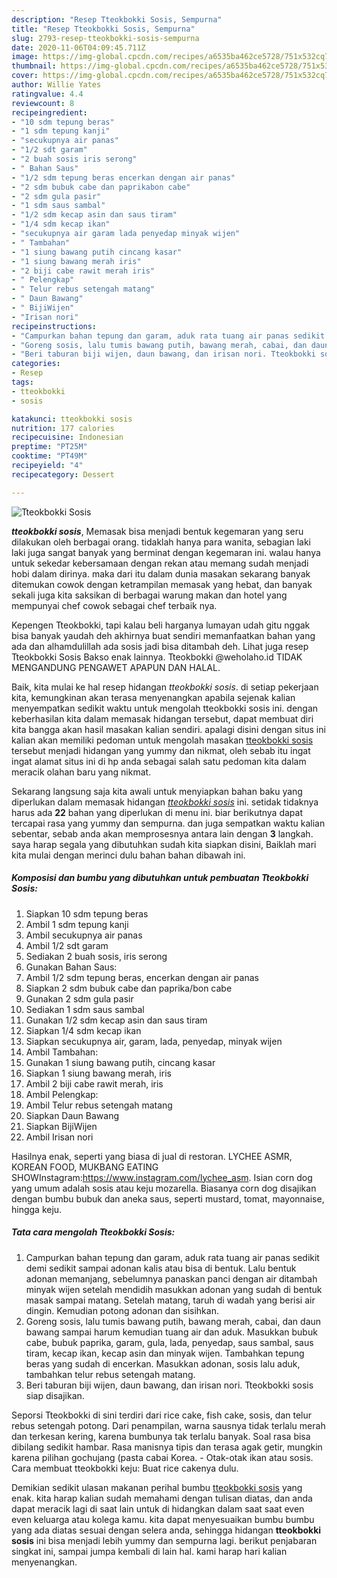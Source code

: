 ```yaml
---
description: "Resep Tteokbokki Sosis, Sempurna"
title: "Resep Tteokbokki Sosis, Sempurna"
slug: 2793-resep-tteokbokki-sosis-sempurna
date: 2020-11-06T04:09:45.711Z
image: https://img-global.cpcdn.com/recipes/a6535ba462ce5728/751x532cq70/tteokbokki-sosis-foto-resep-utama.jpg
thumbnail: https://img-global.cpcdn.com/recipes/a6535ba462ce5728/751x532cq70/tteokbokki-sosis-foto-resep-utama.jpg
cover: https://img-global.cpcdn.com/recipes/a6535ba462ce5728/751x532cq70/tteokbokki-sosis-foto-resep-utama.jpg
author: Willie Yates
ratingvalue: 4.4
reviewcount: 8
recipeingredient:
- "10 sdm tepung beras"
- "1 sdm tepung kanji"
- "secukupnya air panas"
- "1/2 sdt garam"
- "2 buah sosis iris serong"
- " Bahan Saus"
- "1/2 sdm tepung beras encerkan dengan air panas"
- "2 sdm bubuk cabe dan paprikabon cabe"
- "2 sdm gula pasir"
- "1 sdm saus sambal"
- "1/2 sdm kecap asin dan saus tiram"
- "1/4 sdm kecap ikan"
- "secukupnya air garam lada penyedap minyak wijen"
- " Tambahan"
- "1 siung bawang putih cincang kasar"
- "1 siung bawang merah iris"
- "2 biji cabe rawit merah iris"
- " Pelengkap"
- " Telur rebus setengah matang"
- " Daun Bawang"
- " BijiWijen"
- "Irisan nori"
recipeinstructions:
- "Campurkan bahan tepung dan garam, aduk rata tuang air panas sedikit demi sedikit sampai adonan kalis atau bisa di bentuk. Lalu bentuk adonan memanjang, sebelumnya panaskan panci dengan air ditambah minyak wijen setelah mendidih masukkan adonan yang sudah di bentuk masak sampai matang. Setelah matang, taruh di wadah yang berisi air dingin. Kemudian potong adonan dan sisihkan."
- "Goreng sosis, lalu tumis bawang putih, bawang merah, cabai, dan daun bawang sampai harum kemudian tuang air dan aduk. Masukkan bubuk cabe, bubuk paprika, garam, gula, lada, penyedap, saus sambal, saus tiram, kecap ikan, kecap asin dan minyak wijen. Tambahkan tepung beras yang sudah di encerkan. Masukkan adonan, sosis lalu aduk, tambahkan telur rebus setengah matang."
- "Beri taburan biji wijen, daun bawang, dan irisan nori. Tteokbokki sosis siap disajikan."
categories:
- Resep
tags:
- tteokbokki
- sosis

katakunci: tteokbokki sosis 
nutrition: 177 calories
recipecuisine: Indonesian
preptime: "PT25M"
cooktime: "PT49M"
recipeyield: "4"
recipecategory: Dessert

---
```



![Tteokbokki Sosis](https://img-global.cpcdn.com/recipes/a6535ba462ce5728/751x532cq70/tteokbokki-sosis-foto-resep-utama.jpg)

<b><i>tteokbokki sosis</i></b>, Memasak bisa menjadi bentuk kegemaran yang seru dilakukan oleh berbagai orang. tidaklah hanya para wanita, sebagian laki laki juga sangat banyak yang berminat dengan kegemaran ini. walau hanya untuk sekedar kebersamaan dengan rekan atau memang sudah menjadi hobi dalam dirinya. maka dari itu dalam dunia masakan sekarang banyak ditemukan cowok dengan ketrampilan memasak yang hebat, dan banyak sekali juga kita saksikan di berbagai warung makan dan hotel yang mempunyai chef cowok sebagai chef terbaik nya.

Kepengen Tteokbokki, tapi kalau beli harganya lumayan udah gitu nggak bisa banyak yaudah deh akhirnya buat sendiri memanfaatkan bahan yang ada dan alhamdulillah ada sosis jadi bisa ditambah deh. Lihat juga resep Tteokbokki Sosis Bakso enak lainnya. Tteokbokki @weholaho.id TIDAK MENGANDUNG PENGAWET APAPUN DAN HALAL.

Baik, kita mulai ke hal resep hidangan <i>tteokbokki sosis</i>. di setiap pekerjaan kita, kemungkinan akan terasa menyenangkan apabila sejenak kalian menyempatkan sedikit waktu untuk mengolah tteokbokki sosis ini. dengan keberhasilan kita dalam memasak hidangan tersebut, dapat membuat diri kita bangga akan hasil masakan kalian sendiri. apalagi disini dengan situs ini kalian akan memiliki pedoman untuk mengolah masakan <u>tteokbokki sosis</u> tersebut menjadi hidangan yang yummy dan nikmat, oleh sebab itu ingat ingat alamat situs ini di hp anda sebagai salah satu pedoman kita dalam meracik olahan baru yang nikmat.


Sekarang langsung saja kita awali untuk menyiapkan bahan baku yang diperlukan dalam memasak hidangan <u><i>tteokbokki sosis</i></u> ini. setidak tidaknya harus ada <b>22</b> bahan yang diperlukan di menu ini. biar berikutnya dapat tercapai rasa yang yummy dan sempurna. dan juga sempatkan waktu kalian sebentar, sebab anda akan memprosesnya antara lain dengan <b>3</b> langkah. saya harap segala yang dibutuhkan sudah kita siapkan disini, Baiklah mari kita mulai dengan merinci dulu bahan bahan dibawah ini.

<!--inarticleads1-->

##### Komposisi dan bumbu yang dibutuhkan untuk pembuatan Tteokbokki Sosis:

1. Siapkan 10 sdm tepung beras
1. Ambil 1 sdm tepung kanji
1. Ambil secukupnya air panas
1. Ambil 1/2 sdt garam
1. Sediakan 2 buah sosis, iris serong
1. Gunakan  Bahan Saus:
1. Ambil 1/2 sdm tepung beras, encerkan dengan air panas
1. Siapkan 2 sdm bubuk cabe dan paprika/bon cabe
1. Gunakan 2 sdm gula pasir
1. Sediakan 1 sdm saus sambal
1. Gunakan 1/2 sdm kecap asin dan saus tiram
1. Siapkan 1/4 sdm kecap ikan
1. Siapkan secukupnya air, garam, lada, penyedap, minyak wijen
1. Ambil  Tambahan:
1. Gunakan 1 siung bawang putih, cincang kasar
1. Siapkan 1 siung bawang merah, iris
1. Ambil 2 biji cabe rawit merah, iris
1. Ambil  Pelengkap:
1. Ambil  Telur rebus setengah matang
1. Siapkan  Daun Bawang
1. Siapkan  BijiWijen
1. Ambil Irisan nori


Hasilnya enak, seperti yang biasa di jual di restoran. LYCHEE ASMR, KOREAN FOOD, MUKBANG EATING SHOWInstagram:https://www.instagram.com/lychee_asm. Isian corn dog yang umum adalah sosis atau keju mozarella. Biasanya corn dog disajikan dengan bumbu bubuk dan aneka saus, seperti mustard, tomat, mayonnaise, hingga keju. 

<!--inarticleads2-->

##### Tata cara mengolah Tteokbokki Sosis:

1. Campurkan bahan tepung dan garam, aduk rata tuang air panas sedikit demi sedikit sampai adonan kalis atau bisa di bentuk. Lalu bentuk adonan memanjang, sebelumnya panaskan panci dengan air ditambah minyak wijen setelah mendidih masukkan adonan yang sudah di bentuk masak sampai matang. Setelah matang, taruh di wadah yang berisi air dingin. Kemudian potong adonan dan sisihkan.
1. Goreng sosis, lalu tumis bawang putih, bawang merah, cabai, dan daun bawang sampai harum kemudian tuang air dan aduk. Masukkan bubuk cabe, bubuk paprika, garam, gula, lada, penyedap, saus sambal, saus tiram, kecap ikan, kecap asin dan minyak wijen. Tambahkan tepung beras yang sudah di encerkan. Masukkan adonan, sosis lalu aduk, tambahkan telur rebus setengah matang.
1. Beri taburan biji wijen, daun bawang, dan irisan nori. Tteokbokki sosis siap disajikan.


Seporsi Tteokbokki di sini terdiri dari rice cake, fish cake, sosis, dan telur rebus setengah potong. Dari penampilan, warna sausnya tidak terlalu merah dan terkesan kering, karena bumbunya tak terlalu banyak. Soal rasa bisa dibilang sedikit hambar. Rasa manisnya tipis dan terasa agak getir, mungkin karena pilihan gochujang (pasta cabai Korea. - Otak-otak ikan atau sosis. Cara membuat tteokbokki keju: Buat rice cakenya dulu. 

Demikian sedikit ulasan makanan perihal bumbu <u>tteokbokki sosis</u> yang enak. kita harap kalian sudah memahami dengan tulisan diatas, dan anda dapat meracik lagi di saat lain untuk di hidangkan dalam saat saat even even keluarga atau kolega kamu. kita dapat menyesuaikan bumbu bumbu yang ada diatas sesuai dengan selera anda, sehingga hidangan <b>tteokbokki sosis</b> ini bisa menjadi lebih yummy dan sempurna lagi. berikut penjabaran singkat ini, sampai jumpa kembali di lain hal. kami harap hari kalian menyenangkan.
